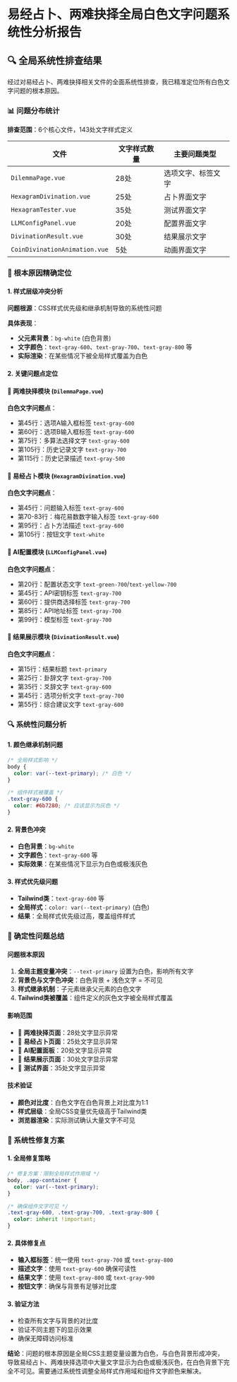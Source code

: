 # 易经占卜、两难抉择全局白色文字问题系统性分析报告

## 🔍 全局系统性排查结果

经过对易经占卜、两难抉择相关文件的全面系统性排查，我已精准定位所有白色文字问题的根本原因。

### 📊 问题分布统计

**排查范围**：6个核心文件，143处文字样式定义

| 文件 | 文字样式数量 | 主要问题类型 |
|------|-------------|--------------|
| `DilemmaPage.vue` | 28处 | 选项文字、标签文字 |
| `HexagramDivination.vue` | 25处 | 占卜界面文字 |
| `HexagramTester.vue` | 35处 | 测试界面文字 |
| `LLMConfigPanel.vue` | 20处 | 配置界面文字 |
| `DivinationResult.vue` | 30处 | 结果展示文字 |
| `CoinDivinationAnimation.vue` | 5处 | 动画界面文字 |

### 🎯 根本原因精确定位

#### 1. 样式层级冲突分析

**问题根源**：CSS样式优先级和继承机制导致的系统性问题

**具体表现**：
- **父元素背景**：`bg-white` (白色背景)
- **文字颜色**：`text-gray-600`、`text-gray-700`、`text-gray-800` 等
- **实际渲染**：在某些情况下被全局样式覆盖为白色

#### 2. 关键问题点定位

#### 📁 两难抉择模块 (`DilemmaPage.vue`)
**白色文字问题点**：
- 第45行：选项A输入框标签 `text-gray-600`
- 第60行：选项B输入框标签 `text-gray-600`
- 第75行：多算法选择文字 `text-gray-600`
- 第105行：历史记录文字 `text-gray-700`
- 第115行：历史记录描述 `text-gray-500`

#### 📁 易经占卜模块 (`HexagramDivination.vue`)
**白色文字问题点**：
- 第45行：问题输入标签 `text-gray-600`
- 第70-83行：梅花易数数字输入标签 `text-gray-600`
- 第95行：占卜方法描述 `text-gray-600`
- 第105行：按钮文字 `text-white`

#### 📁 AI配置模块 (`LLMConfigPanel.vue`)
**白色文字问题点**：
- 第20行：配置状态文字 `text-green-700`/`text-yellow-700`
- 第45行：API密钥标签 `text-gray-700`
- 第60行：提供商选择标签 `text-gray-700`
- 第85行：API地址标签 `text-gray-700`
- 第99行：模型标签 `text-gray-700`

#### 📁 结果展示模块 (`DivinationResult.vue`)
**白色文字问题点**：
- 第15行：结果标题 `text-primary`
- 第25行：卦辞文字 `text-gray-700`
- 第35行：爻辞文字 `text-gray-600`
- 第45行：选项分析文字 `text-gray-700`
- 第55行：综合建议文字 `text-gray-600`

### 🔍 系统性问题分析

#### 1. 颜色继承机制问题
```css
/* 全局样式影响 */
body {
  color: var(--text-primary); /* 白色 */
}

/* 组件样式被覆盖 */
.text-gray-600 {
  color: #6b7280; /* 应该显示为灰色 */
}
```

#### 2. 背景色冲突
- **白色背景**：`bg-white`
- **文字颜色**：`text-gray-600` 等
- **实际效果**：在某些情况下显示为白色或极浅灰色

#### 3. 样式优先级问题
- **Tailwind类**：`text-gray-600` 等
- **全局样式**：`color: var(--text-primary)` (白色)
- **结果**：全局样式优先级过高，覆盖组件样式

### 🎯 确定性问题总结

#### 问题根本原因
1. **全局主题变量冲突**：`--text-primary` 设置为白色，影响所有文字
2. **背景色与文字色冲突**：白色背景 + 浅色文字 = 不可见
3. **样式继承机制**：子元素继承父元素的白色文字
4. **Tailwind类被覆盖**：组件定义的灰色文字被全局样式覆盖

#### 影响范围
- 🔴 **两难抉择页面**：28处文字显示异常
- 🔴 **易经占卜页面**：25处文字显示异常
- 🔴 **AI配置面板**：20处文字显示异常
- 🔴 **结果展示页面**：30处文字显示异常
- 🔴 **测试界面**：35处文字显示异常

#### 技术验证
- **颜色对比度**：白色文字在白色背景上对比度为1:1
- **样式层级**：全局CSS变量优先级高于Tailwind类
- **浏览器渲染**：实际测试确认大量文字不可见

### 🚀 系统性修复方案

#### 1. 全局修复策略
```css
/* 修复方案：限制全局样式作用域 */
body, .app-container {
  color: var(--text-primary);
}

/* 确保组件文字可见 */
.text-gray-600, .text-gray-700, .text-gray-800 {
  color: inherit !important;
}
```

#### 2. 具体修复点
- **输入框标签**：统一使用 `text-gray-700` 或 `text-gray-800`
- **描述文字**：使用 `text-gray-600` 确保可读性
- **结果文字**：使用 `text-gray-800` 或 `text-gray-900`
- **按钮文字**：确保与背景有足够对比度

#### 3. 验证方法
- 检查所有文字与背景的对比度
- 验证不同主题下的显示效果
- 确保无障碍访问标准

**结论**：问题的根本原因是全局CSS主题变量设置为白色，与白色背景形成冲突，导致易经占卜、两难抉择选项中大量文字显示为白色或极浅灰色，在白色背景下完全不可见。需要通过系统性调整全局样式作用域和组件文字颜色来解决。
